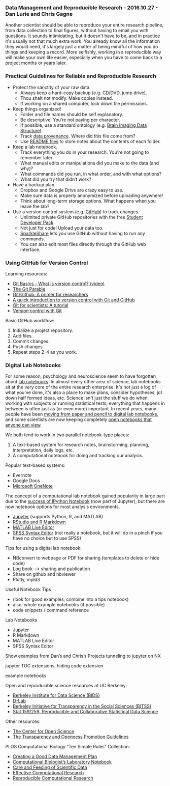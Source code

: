 ### Data Management and Reproducible Research - 2016.10.27 - Dan Lurie and Chris Gagne

Another scientist should be able to reproduce your entire research pipeline, from data collection to final figures, without having to email you with questions. It sounds intimidating, but it doesn't have to be, and in practice it's usually not that much extra work. You already know all the information they would need, it's largely just a matter of being mindful of how you do things and keeping a record. More selfishly, working in a reproducible way will make your own life easier, especially when you have to come back to a project months or years later.

### Practical Guidelines for Reliable and Reproducible Research
- Protect the sanctity of your raw data.
	- Always keep a hard-copy backup (e.g. CD/DVD, jump drive).
	- Thou shalt not modify. Make copies instead.
	- If working on a shared computer, lock down file permissions.
- Keep things organized!
	- Folder and file names should be self explanatory.
	- Be descriptive! You’re not paying per character.
	- If possible, use a standard ontology (e.g. [Brain Imaging Data Structure](http://bids.neuroimaging.io/)).
	- Track [data provenance](https://en.wikipedia.org/wiki/Provenance#Data_provenance). Where did this file come from?
	- Use [README files](https://en.wikipedia.org/wiki/README) to store notes about the contents of each folder.
- Keep a lab notebook.
	- Track everything you do in your research. You're not going to remember later.
	- What manual edits or manipulations did you make to the data (and why)?
	- What commands did you run, in what order, and with what options?
	- What did you try that didn’t work?
- Have a backup plan.
	- Dropbox and Google Drive are crazy easy to use.
	- Make sure data is properly anonymized before uploading anywhere!
	- Think about long-term storage options. What happens when you leave the lab?
- Use a version control system (e.g. [GitHub](https://github.com/)) to track changes.
	- Unlimited private GitHub repositories with the free [Student Developer Pack](https://education.github.com/pack).
	- Not just for code! Upload your data too.
	- [SparkleShare](https://www.sparkleshare.org/) lets you use GitHub without having to run any commands.
	- You can also edit most files directly through the GitHub web interface.

### Using GitHub for Version Control

Learning resources:
- [Git Basics - What is version control? (video)](https://git-scm.com/video/what-is-version-control)
- [The Git Parable](https://practical-neuroimaging.github.io/git_parable.html)
- [Git/Github: A primer for researchers](https://datapub.cdlib.org/2014/05/05/github-a-primer-for-researchers/)
- [A quick introduction to version control with Git and GitHub](https://www.authorea.com/users/5990/articles/17489/_show_article)
- [Git for scientists: A tutorial](http://nyuccl.org/pages/gittutorial/)
- [Version control with Git](http://swcarpentry.github.io/git-novice/)

Basic GitHub workflow:

1. Initialize a project repository.
2. Add files.
3. Commit changes.
4. Push changes.
5. Repeat steps 2-4 as you work.

### Digital Lab Notebooks

For some reason, psychology and neuroscience seem to have forgotten about [lab notebooks](https://en.wikipedia.org/wiki/Lab_notebook). In almost every other area of science, lab notebooks sit at the very core of the entire research enterprise. It's not just a log of what you've done, it's also a place to make plans, consider hypotheses, jot down half formed ideas, etc. Science isn't just the stuff we do when working with subjects or running statistical tests; everything that happens in between is often just as (or even more) important. In recent years, many people have been [moving from paper and pencil to digital lab notebooks](http://www.nature.com/naturejobs/science/articles/10.1038/nj7493-523a), and some scientists are now keeping completely [open notebooks that anyone can view](http://onsnetwork.org/what-is-open-notebook-science/).

We both tend to work in two parallel notebook-type places:

1. A text-based system for research notes, brainstorming, planning, interpretation, daily logs, etc. 
2. A computational notebook for doing and tracking our analysis.

Popular text-based systems:
- Evernote
- Google Docs
- [Microsoft OneNote](https://www.onenote.com/)

The concept of a computational lab notebook gained popularity in large part due to the [success of IPython Notebook](http://blog.fperez.org/2012/01/ipython-notebook-historical.html) (now part of Jupyter), but there are now notebook options for most analysis environments.
- [Jupyter](http://jupyter.org/) (supports Python, R, and MATLAB)
- [RStudio and R Markdown](http://rmarkdown.rstudio.com/)
- [MATLAB Live Editor](https://www.mathworks.com/products/matlab/live-editor/)
- [SPSS Syntax Editor](http://williammurrah.com/reproducible-research-and-statistical-analyses/) (not really a notebook, but it will do in a pinch if you have no choice but to use SPSS)

Tips for using a digital lab notebook:
- NBconvert to webpage or PDF for sharing (templates to delete or hide code)
- Log book —> sharing and publication
- Share on github and nbviewer
- Plotly, mpld3

Useful Notebook Tips
- (look for good examples, combine into a tips notebook)
- also: whole example notebooks (if possible)
- code snippets / command reference

Lab Notebooks
- Jupyter
- R Markdown
- MATLAB Live Editor
- SPSS Syntax Editor


Show examples from Dan’s and Chris’s Projects
tunneling to jupyter on NX

jupyter TOC extensions, hiding code extension

example notebooks

Open and reproducible science resources at UC Berkeley:
- [Berkeley Institute for Data Science (BIDS)](http://www.bids.berkeley.edu)
- [D-Lab](http://dlab.berkeley.edu/)
- [Berkeley Initiative for Transparency in the Social Sciences (BITSS)](http://www.bitss.org/)
- [Stat 159/259: Reproducible and Collaborative Statistical Data Science](http://www.jarrodmillman.com/stat159-fall2015/)

Other resources:
- [The Center for Open Science](https://cos.io/)
- [The Transparency and Openness Promotion Guidelines](https://cos.io/top/)

PLOS Computational Biology “Ten Simple Rules” Collection:
- [Creating a Good Data Management Plan](http://journals.plos.org/ploscompbiol/article?id=10.1371/journal.pcbi.1004525)
- [Computational Biologist’s Laboratory Notebook](http://journals.plos.org/ploscompbiol/article?id=10.1371/journal.pcbi.1004385)
- [Care and Feeding of Scientific Data](http://journals.plos.org/ploscompbiol/article?id=10.1371/journal.pcbi.1003542)
- [Effective Computational Research](http://journals.plos.org/ploscompbiol/article?id=10.1371/journal.pcbi.1003506)
- [Reproducible Computational Research](http://journals.plos.org/ploscompbiol/article?id=10.1371/journal.pcbi.1003285)
